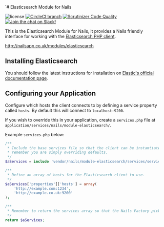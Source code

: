 `# Elasticsearch Module for Nails

![license](https://img.shields.io/badge/license-MIT-green.svg)
[![CircleCI branch](https://img.shields.io/circleci/project/github/nails/module-elasticsearch.svg)](https://circleci.com/gh/nails/module-elasticsearch)
[![Scrutinizer Code Quality](https://scrutinizer-ci.com/g/nails/module-elasticsearch/badges/quality-score.png)](https://scrutinizer-ci.com/g/nails/module-elasticsearch)
[![Join the chat on Slack!](https://now-examples-slackin-rayibnpwqe.now.sh/badge.svg)](https://nails-app.slack.com/shared_invite/MTg1NDcyNjI0ODcxLTE0OTUwMzA1NTYtYTZhZjc5YjExMQ)

This is the Elasticsearch Module for Nails, it provides a Nails friendly interface for working with the [Elasticsearch PHP client](https://github.com/elastic/elasticsearch-php).

http://nailsapp.co.uk/modules/elasticsearch


## Installing Elasticsearch

You should follow the latest instructions for installation on [Elastic's official documentation page](https://www.elastic.co/guide/en/elasticsearch/reference/master/_installation.html).


## Configuring your Application

Configure which hosts the client connects to by defining a service property called `hosts`. By default this will connect to `localhost:9200`.

If you wish to override this in your application, create a `services.php` file at `application/services/nails/module-elasticsearch/`.

Example `services.php` below:

```php
/**
 * Include the base services file so that the client can be instantiated,
 * remember you are simply overriding defaults.
 */
$aServices = include 'vendor/nails/module-elasticsearch/services/services.php';

/**
 * Define an array of hosts for the Elasticsearch client to use.
 */
$aServices['properties']['hosts'] = array(
    'http://example.com:1234',
    'http://example.co.uk:9200'
);

/**
 * Remember to return the services array so that the Nails Factory picks it up
 */
return $aServices;
```
